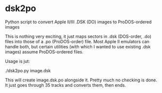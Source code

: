 # dsk2po
Python script to convert Apple II/III .DSK (DO) images to ProDOS-ordered images

This is nothing very exciting, it just maps sectors in .dsk (DOS-order, .do) files
into those of a .po (ProDOS-order) file.  Most Apple II emulators can handle both,
but certain utilities (with which I wanted to use existing .dsk images) assume
ProDOS-ordered files.

Usage is jut:

./dsk2po.py image.dsk

This will create image.dsk.po alongside it.  Pretty much no checking is done.
It just goes through 35 tracks and converts them, then ends.
